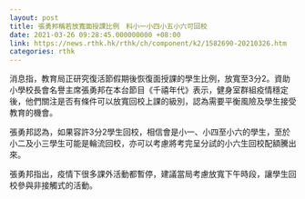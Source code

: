 ```yaml
---
layout: post
title: 張勇邦稱若放寬面授課比例　料小一小四小五小六可回校
date: 2021-03-26 09:28:45.000000000 +08:00
link: https://news.rthk.hk/rthk/ch/component/k2/1582690-20210326.htm
categories: rthk
---
```


消息指，教育局正研究復活節假期後恢復面授課的學生比例，放寬至3分2。資助小學校長會名譽主席張勇邦在本台節目《千禧年代》表示，健身室群組疫情穩定後，他們關注是否有條件可以放寬回校上課的級別，認為需要平衡風險及學生接受教育的機會。

張勇邦認為，如果容許3分2學生回校，相信會是小一、小四至小六的學生，至於小二及小三學生可能是輪流回校，亦可以考慮將考完呈分試的小六生回校配額騰出來。

張勇邦指出，疫情下很多課外活動都暫停，建議當局考慮放寬下午時段，讓學生回校參與非接觸式的活動。
